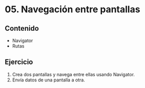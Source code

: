 # 05. Navegación entre pantallas

## Contenido
- Navigator
- Rutas

## Ejercicio
1. Crea dos pantallas y navega entre ellas usando Navigator.
2. Envía datos de una pantalla a otra.
